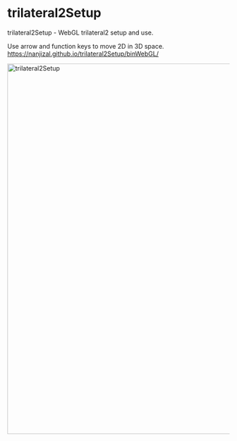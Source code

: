 # trilateral2Setup
trilateral2Setup - WebGL trilateral2 setup and use.

Use arrow and function keys to move 2D in 3D space.
https://nanjizal.github.io/trilateral2Setup/binWebGL/

<img width="840" alt="trilateral2Setup" src="https://user-images.githubusercontent.com/20134338/72229420-5d09fb80-35a6-11ea-97c0-2817a3b841b2.png">

